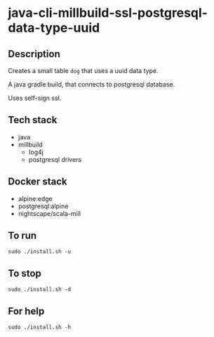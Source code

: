 # java-cli-millbuild-ssl-postgresql-data-type-uuid

## Description
Creates a small table `dog` that uses
a uuid data type.

A java gradle build, that connects to postgresql database.

Uses self-sign ssl.

## Tech stack
- java
- millbuild
  - log4j
  - postgresql drivers

## Docker stack
- alpine:edge
- postgresql:alpine
- nightscape/scala-mill

## To run
`sudo ./install.sh -u`

## To stop
`sudo ./install.sh -d`

## For help
`sudo ./install.sh -h`
